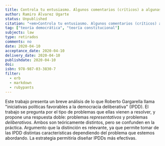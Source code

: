 ```yaml
---
title: Controla tu entusiasmo. Algunos comentarios (críticos) a algunas experiencias deliberativas
author: Ramiro Álvarez Ugarte
status: Unpublished
citation: "<em>Controla tu entusiasmo. Algunos comentarios (críticos) a algunas experiencias deliberativas</em>, en Igualdad, Autonomía y Derechos Sociales , No. ---, vol. --- (en prensa)"
tag: ["teoría democrática", "teoría constitucional"]
subjects: law
type: retirados
comments: no
date: 2020-04-10
acceptance_date: 2020-04-10
delivery_date: 2020-04-10
publishdate: 2020-04-10
doi: 
isbn: 978-987-03-3830-7
filter:
  - erb
  - markdown
  - rubypants
---
```


Este trabajo presenta un breve análisis de lo que Roberto Gargarella llama "iniciativas políticas favorables a la democracia deliberativa" (IPDD). El trabajo se pregunta por el tipo de problemas que ellas vienen a resolver, y propone una respuesta doble: problemas *representativos* y problemas *deliberativos*. Ambos son teóricamente distintos, pero se confunden en la práctica. Argumento que la distinción es relevante, ya que permite tomar de las IPDD distintas características dependiendo del problema que estemos abordando. La estrategia permitiría diseñar IPDDs más efectivas. 
